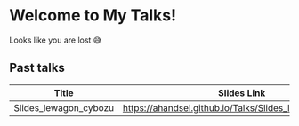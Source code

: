 # Welcome to My Talks!

Looks like you are lost 😅  

## Past talks

| Title                 | Slides Link                                               |
| --------------------- | --------------------------------------------------------- |
| Slides_lewagon_cybozu | <https://ahandsel.github.io/Talks/Slides_lewagon_cybozu/> |
